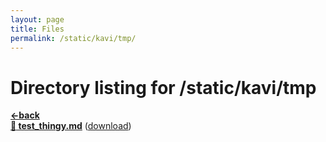 ```yaml
---
layout: page
title: Files
permalink: /static/kavi/tmp/
---
```


# Directory listing for /static/kavi/tmp
[**<-back**](/static/kavi)  
[**:page_facing_up: test_thingy.md**](test_thingy) ([download](test_thingy.md))  
